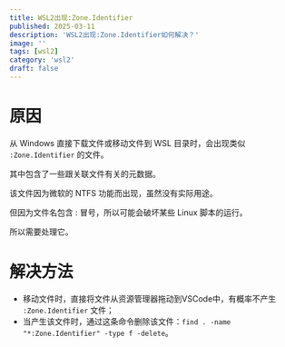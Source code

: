 ```yaml
---
title: WSL2出现:Zone.Identifier
published: 2025-03-11
description: 'WSL2出现:Zone.Identifier如何解决？'
image: ''
tags: [wsl2]
category: 'wsl2'
draft: false 
---
```


# 原因
从 Windows 直接下载文件或移动文件到 WSL 目录时，会出现类似 `:Zone.Identifier` 的文件。

其中包含了一些跟关联文件有关的元数据。

该文件因为微软的 NTFS 功能而出现，虽然没有实际用途。

但因为文件名包含 : 冒号，所以可能会破坏某些 Linux 脚本的运行。

所以需要处理它。

# 解决方法
- 移动文件时，直接将文件从资源管理器拖动到VSCode中，有概率不产生 `:Zone.Identifier` 文件；
- 当产生该文件时，通过这条命令删除该文件：`find . -name "*:Zone.Identifier" -type f -delete`。